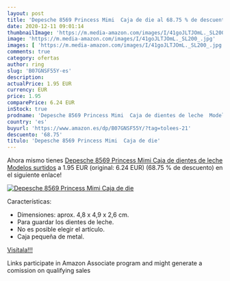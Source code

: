 ```yaml
---
layout: post
title: 'Depesche 8569 Princess Mimi  Caja de die al 68.75 % de descuento'
date: 2020-12-11 09:01:14
thumbnailImage: 'https://m.media-amazon.com/images/I/41goJLTJOmL._SL200_.jpg'
image: 'https://m.media-amazon.com/images/I/41goJLTJOmL._SL200_.jpg'
images: [ 'https://m.media-amazon.com/images/I/41goJLTJOmL._SL200_.jpg' ]
comments: true
category: ofertas
author: ring
slug: 'B07GNSF55Y-es'
description:
actualPrice: 1.95 EUR
currency: EUR
price: 1.95
comparePrice: 6.24 EUR
inStock: true
prodname: 'Depesche 8569 Princess Mimi  Caja de dientes de leche  Modelos surtidos'
country: 'es'
buyurl: 'https://www.amazon.es/dp/B07GNSF55Y/?tag=tolees-21'
descuento: '68.75'
titulo: 'Depesche 8569 Princess Mimi  Caja de die'
---
```


Ahora mismo tienes [Depesche 8569 Princess Mimi  Caja de dientes de leche  Modelos surtidos](https://www.amazon.es/dp/B07GNSF55Y/?tag=tolees-21) a 1.95 EUR (original: 6.24 EUR) (68.75 %  de descuento) en el siguiente enlace!

[![Depesche 8569 Princess Mimi  Caja de die](https://m.media-amazon.com/images/I/41goJLTJOmL._SL200_.jpg)](https://www.amazon.es/dp/B07GNSF55Y/?tag=tolees-21)

Características:

- Dimensiones: aprox. 4,8 x 4,9 x 2,6 cm.
- Para guardar los dientes de leche.
- No es posible elegir el artículo.
- Caja pequeña de metal.

[Visítala!!!](https://www.amazon.es/dp/B07GNSF55Y/?tag=tolees-21)

Links participate in Amazon Associate program and might generate a comission on qualifying sales
